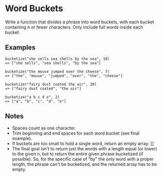 # Word Buckets

Write a function that divides a phrase into word buckets, with each bucket
containing n or fewer characters. Only include full words inside each bucket.

## Examples

```
bucketize("she sells sea shells by the sea", 10)
=> ["she sells", "sea shells", "by the sea"]

bucketize("the mouse jumped over the cheese", 7)
=> ["the", "mouse", "jumped", "over", "the", "cheese"]

bucketize("fairy dust coated the air", 20)
=> ["fairy dust coated", "the air"]

bucketize("a b c d e", 2)
=> ["a", "b", "c", "d", "e"]
```

## Notes

* Spaces count as one character.
* Trim beginning and end spaces for each word bucket (see final example).
* If buckets are too small to hold a single word, return an empty array: []
* The final goal isn't to return just the words with a length equal (or lower)
  to the given n, but to return the entire given phrase bucketized (if
  possible). So, for the specific case of "by" the only word with a proper
  length, the phrase can't be bucketized, and the returned array has to be
  empty.
